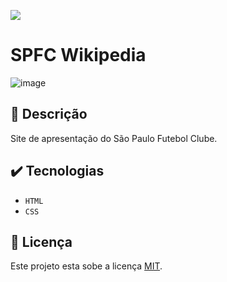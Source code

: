 ![](https://img.shields.io/github/license/alura-cursos/android-com-kotlin-personalizando-ui)

# SPFC Wikipedia

![image](https://github.com/user-attachments/assets/c6b7f5c6-7438-4325-96bd-50f05682f907)

## 📑 Descrição

Site de apresentação do São Paulo Futebol Clube.

## ✔️ Tecnologias

- `HTML`
- `CSS`

## 🚧 Licença

Este projeto esta sobe a licença [MIT](./LICENSE).
